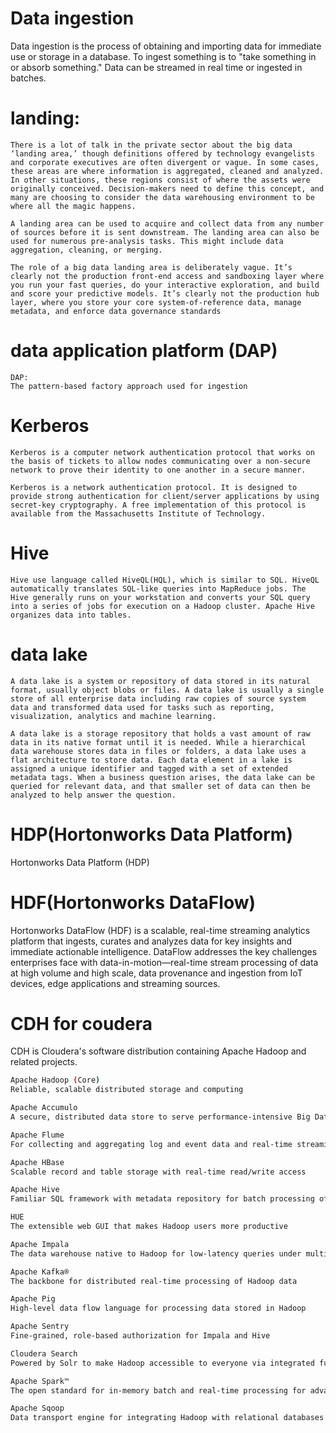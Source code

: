 
# Data ingestion   

Data ingestion is the process of obtaining and importing data for immediate use or storage in a database. To ingest something is to "take something in or absorb something." Data can be streamed in real time or ingested in batches.


# landing:   

```
There is a lot of talk in the private sector about the big data ‘landing area,’ though definitions offered by technology evangelists and corporate executives are often divergent or vague. In some cases, these areas are where information is aggregated, cleaned and analyzed. In other situations, these regions consist of where the assets were originally conceived. Decision-makers need to define this concept, and many are choosing to consider the data warehousing environment to be where all the magic happens.

A landing area can be used to acquire and collect data from any number of sources before it is sent downstream. The landing area can also be used for numerous pre-analysis tasks. This might include data aggregation, cleaning, or merging.

The role of a big data landing area is deliberately vague. It’s clearly not the production front-end access and sandboxing layer where you run your fast queries, do your interactive exploration, and build and score your predictive models. It’s clearly not the production hub layer, where you store your core system-of-reference data, manage metadata, and enforce data governance standards
```

# data application platform (DAP)   

```
DAP: 
The pattern-based factory approach used for ingestion   
```

# Kerberos   

```
Kerberos is a computer network authentication protocol that works on the basis of tickets to allow nodes communicating over a non-secure network to prove their identity to one another in a secure manner.

Kerberos is a network authentication protocol. It is designed to provide strong authentication for client/server applications by using secret-key cryptography. A free implementation of this protocol is available from the Massachusetts Institute of Technology.

```


# Hive   

```
Hive use language called HiveQL(HQL), which is similar to SQL. HiveQL automatically translates SQL-like queries into MapReduce jobs. The Hive generally runs on your workstation and converts your SQL query into a series of jobs for execution on a Hadoop cluster. Apache Hive organizes data into tables.
```

# data lake     

```
A data lake is a system or repository of data stored in its natural format, usually object blobs or files. A data lake is usually a single store of all enterprise data including raw copies of source system data and transformed data used for tasks such as reporting, visualization, analytics and machine learning.

A data lake is a storage repository that holds a vast amount of raw data in its native format until it is needed. While a hierarchical data warehouse stores data in files or folders, a data lake uses a flat architecture to store data. Each data element in a lake is assigned a unique identifier and tagged with a set of extended metadata tags. When a business question arises, the data lake can be queried for relevant data, and that smaller set of data can then be analyzed to help answer the question.
```

# HDP(Hortonworks Data Platform)    
Hortonworks Data Platform (HDP) 

# HDF(Hortonworks DataFlow)    

Hortonworks DataFlow (HDF) is a scalable, real-time streaming analytics platform that ingests, curates and analyzes data for key insights and immediate actionable intelligence. DataFlow addresses the key challenges enterprises face with data-in-motion—real-time stream processing of data at high volume and high scale, data provenance and ingestion from IoT devices, edge applications and streaming sources.

# CDH for coudera   

CDH is Cloudera's software distribution containing Apache Hadoop and related projects.

```sh
Apache Hadoop (Core)
Reliable, scalable distributed storage and computing

Apache Accumulo
A secure, distributed data store to serve performance-intensive Big Data applications

Apache Flume
For collecting and aggregating log and event data and real-time streaming it into Hadoop

Apache HBase
Scalable record and table storage with real-time read/write access

Apache Hive
Familiar SQL framework with metadata repository for batch processing of Hadoop data

HUE
The extensible web GUI that makes Hadoop users more productive

Apache Impala
The data warehouse native to Hadoop for low-latency queries under multi-user workloads

Apache Kafka®
The backbone for distributed real-time processing of Hadoop data

Apache Pig
High-level data flow language for processing data stored in Hadoop

Apache Sentry
Fine-grained, role-based authorization for Impala and Hive

Cloudera Search
Powered by Solr to make Hadoop accessible to everyone via integrated full-text search

Apache Spark™
The open standard for in-memory batch and real-time processing for advanced analytics

Apache Sqoop
Data transport engine for integrating Hadoop with relational databases

```

